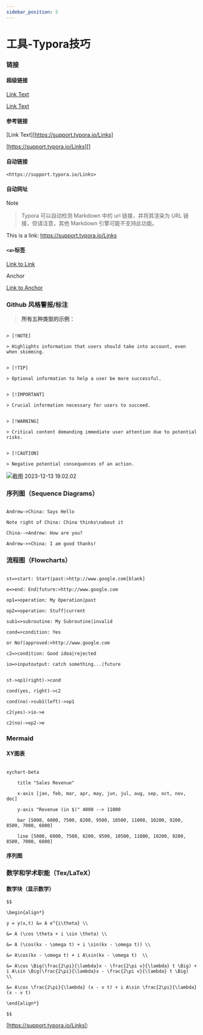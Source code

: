 ```yaml
---
sidebar_position: 5
---
```


# 工具-Typora技巧

### 链接


#### 超级链接


[Link Text](https://support.typora.io/Links/) 


[Link Text](https://support.typora.io/Links/ "optional title")


#### 参考链接


[Link Text][https://support.typora.io/Links]


[Ref]: https://support.typora.io/Links	"optional title"




[https://support.typora.io/Links][]


[Ref]: https://support.typora.io/Links


#### 自动链接


`<https://support.typora.io/Links>`


#### 自动网址


> [!note]

>

> Typora 可以自动检测 Markdown 中的 url 链接，并将其渲染为 URL 链接，但请注意，其他 Markdown 引擎可能不支持此功能。


This is a link: https://support.typora.io/Links


#### `<a>`标签


<a href="https://support.typora.io/Links" target="__blank">Link to Link</a>


<a name="anchor">Anchor</a> 


<a href="#anchor">Link to Anchor</a>


### Github 风格警报/标注


> **所有五种类型的示例：**


```gfm

> [!NOTE]  

> Highlights information that users should take into account, even when skimming.


> [!TIP]

> Optional information to help a user be more successful.


> [!IMPORTANT]  

> Crucial information necessary for users to succeed.


> [!WARNING]  

> Critical content demanding immediate user attention due to potential risks.


> [!CAUTION]

> Negative potential consequences of an action.

```


<img src="https://hayes-typora.oss-cn-shenzhen.aliyuncs.com/Typora-note.png" alt="截图 2023-12-13 19.02.02" />


### 序列图（Sequence Diagrams）


[序列图]: https://bramp.github.io/js-sequence-diagrams/


```sequence

Andrew->China: Says Hello

Note right of China: China thinks\nabout it

China-->Andrew: How are you?

Andrew->>China: I am good thanks!

```


### 流程图（Flowcharts）


[流程图]:https://flowchart.js.org/


```flow

st=>start: Start|past:>http://www.google.com[blank]

e=>end: End|future:>http://www.google.com

op1=>operation: My Operation|past

op2=>operation: Stuff|current

sub1=>subroutine: My Subroutine|invalid

cond=>condition: Yes

or No?|approved:>http://www.google.com

c2=>condition: Good idea|rejected

io=>inputoutput: catch something...|future


st->op1(right)->cond

cond(yes, right)->c2

cond(no)->sub1(left)->op1

c2(yes)->io->e

c2(no)->op2->e

```


### Mermaid


[Mermaid]:https://mermaid.js.org/#/


#### XY图表


[XY图表]: https://mermaid.js.org/syntax/xyChart.html


```mermaid

xychart-beta

    title "Sales Revenue"

    x-axis [jan, feb, mar, apr, may, jun, jul, aug, sep, oct, nov, dec]

    y-axis "Revenue (in $)" 4000 --> 11000

    bar [5000, 6000, 7500, 8200, 9500, 10500, 11000, 10200, 9200, 8500, 7000, 6000]

    line [5000, 6000, 7500, 8200, 9500, 10500, 11000, 10200, 9200, 8500, 7000, 6000]

```


#### 序列图


### 数学和学术职能（Tex/LaTeX）


[数学和学术职能]:https://support.typora.io/Math/


#### 数学块（显示数学）

```
$$

\begin{align*}

y = y(x,t) &= A e^{i\theta} \\

&= A (\cos \theta + i \sin \theta) \\

&= A (\cos(kx - \omega t) + i \sin(kx - \omega t)) \\

&= A\cos(kx - \omega t) + i A\sin(kx - \omega t)  \\

&= A\cos \Big(\frac{2\pi}{\lambda}x - \frac{2\pi v}{\lambda} t \Big) + i A\sin \Big(\frac{2\pi}{\lambda}x - \frac{2\pi v}{\lambda} t \Big)  \\

&= A\cos \frac{2\pi}{\lambda} (x - v t) + i A\sin \frac{2\pi}{\lambda} (x - v t)

\end{align*}

$$
```


[https://support.typora.io/Links]: 
